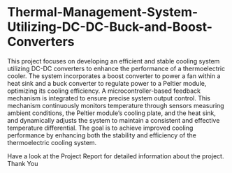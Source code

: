 # Thermal-Management-System-Utilizing-DC-DC-Buck-and-Boost-Converters

This project focuses on developing an efficient and stable cooling system utilizing DC-DC converters to enhance the performance of a thermoelectric cooler. The system incorporates a boost converter to power a fan within a heat sink and a buck converter to regulate power to a Peltier module, optimizing its cooling efficiency. A microcontroller-based feedback mechanism is integrated to ensure precise system output control. This mechanism continuously monitors temperature through sensors measuring ambient conditions, the Peltier module’s cooling plate, and the heat sink, and dynamically adjusts the system to maintain a consistent and effective temperature differential. The goal is
to achieve improved cooling performance by enhancing both the stability and efficiency of the thermoelectric cooling system.

Have a look at the Project Report for detailed information about the project. Thank You
